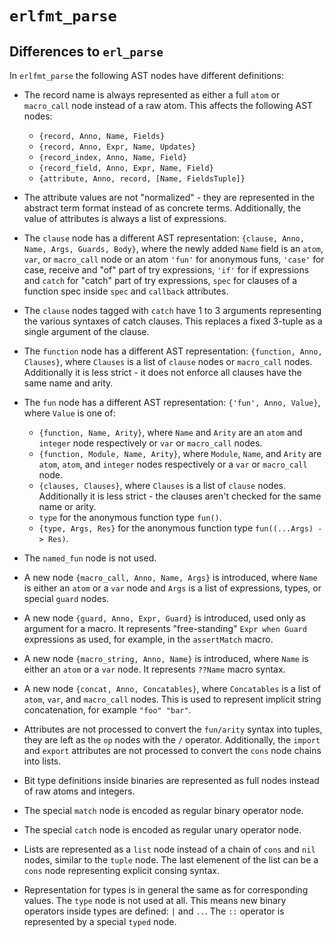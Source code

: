 # `erlfmt_parse`

## Differences to `erl_parse`

In `erlfmt_parse` the following AST nodes have different definitions:

* The record name is always represented as either a full `atom` or `macro_call`
  node instead of a raw atom. This affects the following AST nodes:
  * `{record, Anno, Name, Fields}`
  * `{record, Anno, Expr, Name, Updates}`
  * `{record_index, Anno, Name, Field}`
  * `{record_field, Anno, Expr, Name, Field}`
  * `{attribute, Anno, record, [Name, FieldsTuple]}`

* The attribute values are not "normalized" - they are represented in the
  abstract term format instead of as concrete terms. Additionally, the value of
  attributes is always a list of expressions.

* The `clause` node has a different AST representation:
  `{clause, Anno, Name, Args, Guards, Body}`, where the newly added `Name` field
  is an `atom`, `var`, or `macro_call` node or an atom `'fun'` for anonymous funs,
  `'case'` for case, receive and "of" part of try expressions,
  `'if'` for if expressions and `catch` for "catch" part of try expressions,
  `spec` for clauses of a function spec inside `spec` and `callback` attributes.

* The `clause` nodes tagged with `catch` have 1 to 3 arguments representing
  the various syntaxes of catch clauses. This replaces a fixed 3-tuple as a single
  argument of the clause.

* The `function` node has a different AST representation:
  `{function, Anno, Clauses}`, where `Clauses` is a list of `clause` nodes
  or `macro_call` nodes. Additionally it is less strict - it does not enforce
  all clauses have the same name and arity.

* The `fun` node has a different AST representation:
  `{'fun', Anno, Value}`, where `Value` is one of:
  * `{function, Name, Arity}`, where `Name` and `Arity` are an `atom` and
    `integer` node respectively or `var` or `macro_call` nodes.
  * `{function, Module, Name, Arity}`, where `Module`, `Name`, and `Arity`
    are `atom`, `atom`, and `integer` nodes respectively or a `var` or `macro_call` node.
  * `{clauses, Clauses}`, where `Clauses` is a list of `clause` nodes.
    Additionally it is less strict - the clauses aren't checked for the same
    name or arity.
  * `type` for the anonymous function type `fun()`.
  * `{type, Args, Res}` for the anonymous function type `fun((...Args) -> Res)`.

* The `named_fun` node is not used.

* A new node `{macro_call, Anno, Name, Args}` is introduced, where `Name` is
  either an `atom` or a `var` node and `Args` is a list of expressions, types,
  or special `guard` nodes.

* A new node `{guard, Anno, Expr, Guard}` is introduced, used only as argument
  for a macro. It represents "free-standing" `Expr when Guard` expressions as used,
  for example, in the `assertMatch` macro.

* A new node `{macro_string, Anno, Name}` is introduced, where `Name` is either
  an `atom` or a `var` node. It represents `??Name` macro syntax.

* A new node `{concat, Anno, Concatables}`, where `Concatables` is a list of
  `atom`, `var`, and `macro_call` nodes. This is used to represent implicit
  string concatenation, for example `"foo" "bar"`.

* Attributes are not processed to convert the `fun/arity` syntax into tuples,
  they are left as the `op` nodes with the `/` operator. Additionally, the
  `import` and `export` attributes are not processed to convert the `cons` node
  chains into lists.

* Bit type definitions inside binaries are represented as full nodes instead
  of raw atoms and integers.

* The special `match` node is encoded as regular binary operator node.

* The special `catch` node is encoded as regular unary operator node.

* Lists are represented as a `list` node instead of a chain of `cons` and `nil` nodes,
  similar to the `tuple` node. The last elemenent of the list can be a `cons` node
  representing explicit consing syntax.

* Representation for types is in general the same as for corresponding values.
  The `type` node is not used at all. This means new binary operators inside types
  are defined: `|` and `..`. The `::` operator is represented by a special `typed` node.
